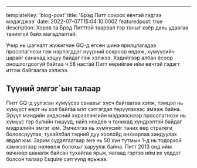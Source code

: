 ---
templateKey: 'blog-post'
title: 'Брэд Питт  сохрох өвчтэй гэдгээ мэдэгджээ'
date: 2022-07-07T15:04:10.000Z
featuredpost: true
description: 
  Хэрэв та Брэд Питттэй таарвал тэр таныг хоёр дахь удаагаа танихгүй байх магадлалтай.

Учир нь шагналт жүжигчин GQ-д өгсөн шинэ ярилцлагадаа просопагнози гэж нэрлэгддэг нүүрний сохроор өвдөж, хүмүүсийн царайг санахад хэцүү байдаг гэж хэлжээ.
Хэдийгээр албан ёсоор оношлогдоогүй байгаа ч 58 настай Питт өөрийгөө ийм өвчтэй гэдэгт итгэж байгаагаа хэлжээ.



## Түүний эмгэг`ын талаар

Питт GQ-д уулзсан хүмүүсээ санахыг хүсч байгаагаа хэлж, тэмцэл нь хүмүүст өөрт нь хол байгаа мэт сэтгэгдэл төрүүлэхээс эмээж байна.
Эрүүл мэндийн үндэсний хүрээлэнгийн мэдээлснээр просопагнози нь хүмүүс гэр бүлийн гишүүд, найз нөхдөө ч танихад хүндрэлтэй байдаг мэдрэлийн эмгэг юм. Эмчилгээ нь хүмүүсийг таних өөр стратеги боловсруулах, тухайлбал тэдний дуу хоолойд анхаарлаа хандуулах явдал юм.
Зарим судалгаагаар энэ нь 50 хүн тутмын 1-д нь тодорхой хэмжээгээр нөлөөлж болохыг харуулж байна.
Питт 2013 онд ийм өвчнөөр шаналж байсан тухайгаа ярьж, яагаад гэртээ ийм их үлддэг болсон талаар Esquire сэтгүүлд ярьжээ.



